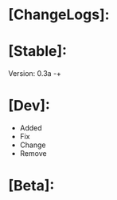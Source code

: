 # [ChangeLogs]:

# [Stable]:
Version: 0.3a -+

# [Dev]:
- Added
- Fix
- Change
- Remove


# [Beta]:
